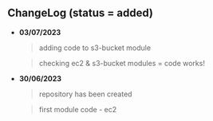 ## ChangeLog (status = added)

- **03/07/2023** 
	> adding code to s3-bucket module 

	> checking ec2 & s3-bucket modules = code works!


- **30/06/2023** 
	> repository has been created 

	> first module code - ec2
	